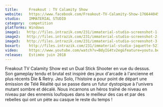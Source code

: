 ```yaml
---
title:     Freakout : TV Calamity Show
website:   https://www.facebook.com/Freakout-TV-Calamity-Show-1766440456745319/
studio:    IMMATERIAL STUDIO
category:  competition
platforms: Windows
image1:   http://files.intrazik.com/231/immaterial-studio-screenshot-1-52123-5019-20180413-130619.jpg
image2:   http://files.intrazik.com/231/immaterial-studio-screenshot-2-52125-5019-20180413-130620.jpg
image3:   http://files.intrazik.com/231/immaterial-studio-screenshot-3-52127-5019-20180413-130620.jpg
boxart:    http://files.intrazik.com/231/immaterial-studio-jaquette-52129-5019-20180413-130621.png
video:     https://www.youtube.com/watch?v=BdyIG4tv2eg&feature=youtu.be
release:   Estimée juin 2018
---
```


Freakout TV Calamity Show est un Dual Stick Shooter en vue du dessus. Son gameplay tendu et brutal est inspiré des jeux d'arcade à l'ancienne et plus récents Die & Retry. Jeu Solo, l'histoire a pour point de départ une émission de Télé Réalité qui se passe dans un futur dystopique à l'univers mutant sombre et décalé. Nous incarnons un héros traîné de niveau en niveau par des ennemis loufoques dans le meilleur des cas et par des rebelles qui ont un pète au casque le reste du temps !
